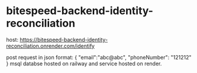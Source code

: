 # bitespeed-backend-identity-reconciliation

host: https://bitespeed-backend-identity-reconciliation.onrender.com/identify

post request in json format:
{
  "email":"abc@abc",
  "phoneNumber": "121212"
}
msql databse hosted on railway and service hosted on render.
